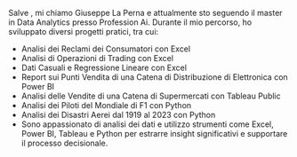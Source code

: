 Salve , mi chiamo Giuseppe La Perna e attualmente sto seguendo il master in Data Analytics presso Profession Ai. Durante il mio percorso, ho sviluppato diversi progetti pratici, tra cui:  
- Analisi dei Reclami dei Consumatori con Excel  
- Analisi di Operazioni di Trading con Excel  
- Dati Casuali e Regressione Lineare con Excel  
- Report sui Punti Vendita di una Catena di Distribuzione di Elettronica con Power BI  
- Analisi delle Vendite di una Catena di Supermercati con Tableau Public  
- Analisi dei Piloti del Mondiale di F1 con Python  
- Analisi dei Disastri Aerei dal 1919 al 2023 con Python
- Sono appassionato di analisi dei dati e utilizzo strumenti come Excel, Power BI, Tableau e Python per estrarre insight significativi e supportare il processo decisionale.
